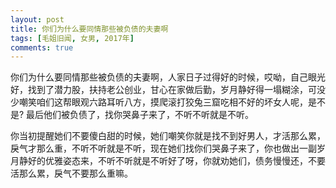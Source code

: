 ```yaml
---
layout: post
title: 你们为什么要同情那些被负债的夫妻啊
tags: [毛姐旧闻, 女男, 2017年]
comments: true
---
```


你们为什么要同情那些被负债的夫妻啊，人家日子过得好的时候，哎呦，自己眼光好，找到了潜力股，扶持老公创业，甘心在家做后勤，岁月静好得一塌糊涂，可没少嘲笑咱们这帮眼观六路耳听八方，摸爬滚打狡兔三窟吃相不好的坏女人呢，是不是? 最后他们被负债了，找你哭鼻子来了，不听不听就是不听。

你当初提醒她们不要傻白甜的时候，她们嘲笑你就是找不到好男人，才活那么累，戾气才那么重，不听不听就是不听，现在她们找你们哭鼻子来了，你也做出一副岁月静好的优雅姿态来，不听不听就是不听好了呀，你就劝她们，债务慢慢还，不要活那么累，戾气不要那么重嘛。
